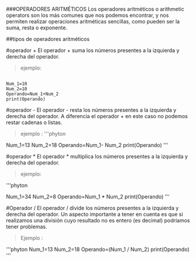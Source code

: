 ###OPERADORES  ARITMÉTICOS 
Los operadores aritméticos o arithmetic operators son los más comunes que nos podemos encontrar, y nos permiten realizar operaciones aritméticas sencillas, como pueden ser la suma, resta o exponente. 


##tipos de operadores aritméticos 


#operador  + 
El operador + suma los números presentes a la izquierda y derecha del operador. 
>ejemplo:
```phyton 

Num_1=10
Num_2=10
Operando=Num_1+Num_2
print(Operando) 
```

#operador - 
El operador - resta los números presentes a la izquierda y derecha del operador. A diferencia el operador + en este caso no podemos restar cadenas o listas.

>ejemplo :
'''phyton 


Num_1=13
Num_2=18
Operando=Num_1- Num_2
print(Operando) 
'''



#operador *
El operador * multiplica los números presentes a la izquierda y derecha del operador.

>ejemplo:

'''phyton 

Num_1=34
Num_2=8
Operando=Num_1 * Num_2
print(Operando) 
'''

#Operador  /
El operador / divide los números presentes a la izquierda y derecha del operador. Un aspecto importante a tener en cuenta es que si realizamos una división cuyo resultado no es entero (es decimal) podríamos tener problemas.

>Ejemplo :

'''phyton 
Num_1=13
Num_2=18
Operando=(Num_1 / Num_2) 
print(Operando) 
'''